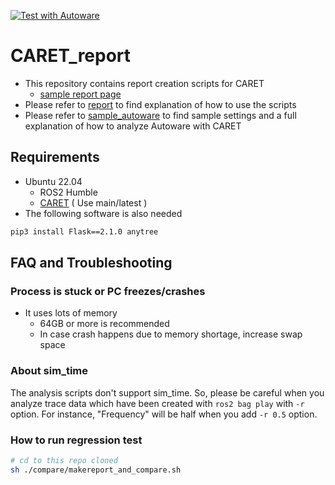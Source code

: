 [![Test with Autoware](https://github.com/tier4/CARET_report/actions/workflows/test_autoware.yaml/badge.svg)](https://github.com/tier4/CARET_report/actions/workflows/test_autoware.yaml)

# CARET_report

- This repository contains report creation scripts for CARET
  - [sample report page](https://tier4.github.io/CARET_report/)
- Please refer to [report](./report) to find explanation of how to use the scripts
- Please refer to [sample_autoware](./sample_autoware) to find sample settings and a full explanation of how to analyze Autoware with CARET

## Requirements

- Ubuntu 22.04
  - ROS2 Humble
  - [CARET](https://github.com/tier4/caret) ( Use main/latest )
- The following software is also needed

```sh
pip3 install Flask==2.1.0 anytree
```

## FAQ and Troubleshooting

### Process is stuck or PC freezes/crashes

- It uses lots of memory
  - 64GB or more is recommended
  - In case crash happens due to memory shortage, increase swap space

### About sim_time

The analysis scripts don't support sim_time. So, please be careful when you analyze trace data which have been created with `ros2 bag play` with `-r` option. For instance, "Frequency" will be half when you add `-r 0.5` option.

### How to run regression test

```sh
# cd to this repo cloned
sh ./compare/makereport_and_compare.sh
```
